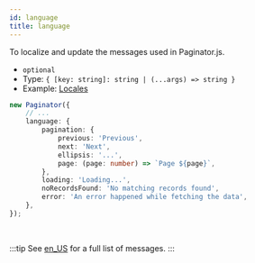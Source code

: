 ```yaml
---
id: language
title: language
---
```


To localize and update the messages used in Paginator.js.

-   `optional`
-   Type: `{ [key: string]: string | (...args) => string }`
-   Example: [Locales](../localization/locales.md)

```ts
new Paginator({
    // ...
    language: {
        pagination: {
            previous: 'Previous',
            next: 'Next',
            ellipsis: '...',
            page: (page: number) => `Page ${page}`,
        },
        loading: 'Loading...',
        noRecordsFound: 'No matching records found',
        error: 'An error happened while fetching the data',
    },
});
```

<br/>

:::tip
See [en_US](https://github.com/carry0987/Paginator-JS/blob/master/src/module/i18n/en_US.ts) for a full list of messages.
:::

